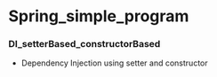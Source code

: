 # Spring_simple_program

### DI_setterBased_constructorBased
- Dependency Injection using setter and constructor